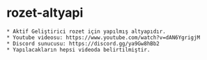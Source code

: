 # rozet-altyapi

    * Aktif Geliştirici rozet için yapılmış altyapıdır.
    * Youtube videosu: https://www.youtube.com/watch?v=dAN6YgrigjM
    * Discord sunucusu: https://discord.gg/ya9Gw8hBb2
    * Yapılacakların hepsi videoda belirtilmiştir.
